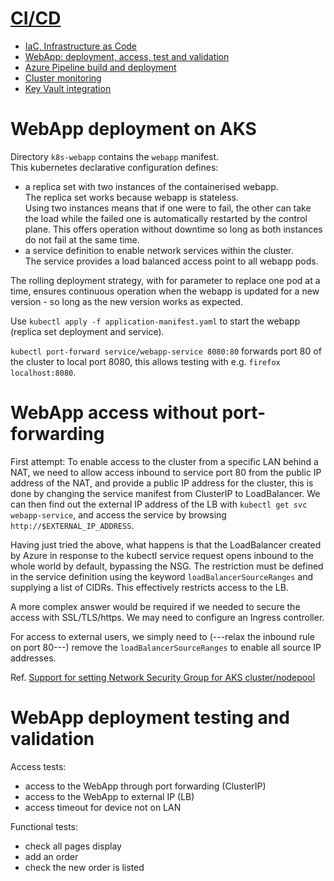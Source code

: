 # [CI/CD](../README.md#cicd)

- [IaC, Infrastructure as Code](CourseNotes-IaC.md)
- [WebApp: deployment, access, test and validation](CourseNotes-WebApp.md)
- [Azure Pipeline build and deployment](CourseNotes-Pipeline.md)
- [Cluster monitoring](CourseNotes-Monitoring.md)
- [Key Vault integration](CourseNotes-KeyVault.md)


# WebApp deployment on AKS

Directory `k8s-webapp` contains the `webapp` manifest.   
This kubernetes declarative configuration defines:
- a replica set with two instances of the containerised webapp.   
  The replica set works because webapp is stateless.   
  Using two instances means that if one were to fail, the other can take the load while the failed one is automatically restarted by the control plane. This offers operation without downtime so long as both
  instances do not fail at the same time.
- a service definition to enable network services within the cluster.   
  The service provides a load balanced access point to all webapp pods.

The rolling deployment strategy, with for parameter to replace one pod at a time, ensures continuous operation when the webapp is updated for a new version - so long as the new version works as expected.

Use `kubectl apply -f application-manifest.yaml` to start the webapp (replica set deployment and service).

`kubectl port-forward service/webapp-service 8080:80` forwards port 80 of the cluster to local port 8080, this allows testing with e.g. `firefox localhost:8080`.


# WebApp access without port-forwarding

First attempt: To enable access to the cluster from a specific LAN behind a NAT, we need to allow access inbound to service port 80 from the public IP address of the NAT, and provide a public IP address for the cluster, this is done by changing the service manifest from ClusterIP to LoadBalancer. We can then find out the external IP address of the LB with `kubectl get svc webapp-service`, and access the service by browsing `http://$EXTERNAL_IP_ADDRESS`.

Having just tried the above, what happens is that the LoadBalancer created by Azure in response to the kubectl service request opens inbound to the whole world by default, bypassing the NSG. The restriction must be defined in the service definition using the keyword `loadBalancerSourceRanges` and supplying a list of CIDRs. This effectively restricts access to the LB.

A more complex answer would be required if we needed to secure the access with SSL/TLS/https. We may need to configure an Ingress controller.

For access to external users, we simply need to (---relax the inbound rule on port 80---) remove the `loadBalancerSourceRanges` to enable all source IP addresses.

Ref. [Support for setting Network Security Group for AKS cluster/nodepool](https://github.com/hashicorp/terraform-provider-azurerm/issues/10233)


# WebApp deployment testing and validation

Access tests:
- access to the WebApp through port forwarding (ClusterIP)
- access to the WebApp to external IP (LB)
- access timeout for device not on LAN

Functional tests:
- check all pages display
- add an order
- check the new order is listed